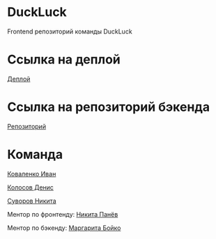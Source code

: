 # DuckLuck

Frontend репозиторий команды DuckLuck

# Ссылка на деплой

[Деплой](duckluckmarket.xyz)

# Ссылка на репозиторий бэкенда

[Репозиторий](https://github.com/go-park-mail-ru/2021_1_DuckLuck)

# Команда

[Коваленко Иван](https://github.com/DuckLuckBreakout)

[Колосов Денис](https://github.com/lev4rT)

[Суворов Никита](https://github.com/Tullerpeton)

Ментор по фронтенду: [Никита Панёв](https://github.com/tmible)

Ментор по бэкенду: [Маргарита Бойко](https://github.com/mortawe)
